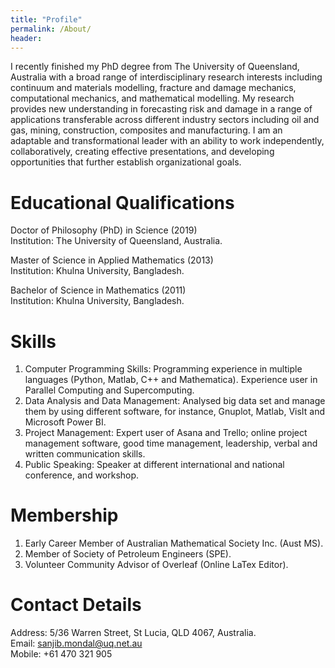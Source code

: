 ```yaml
---
title: "Profile"
permalink: /About/
header:
---
```


I recently finished my PhD degree from The University of Queensland, Australia with a broad range of interdisciplinary research interests including continuum and materials modelling, fracture and damage mechanics, computational mechanics, and mathematical modelling. My research provides new understanding in forecasting risk and damage in a range of applications transferable across different industry sectors including oil and gas, mining, construction, composites and manufacturing. I am an adaptable and transformational leader with an ability to work independently, collaboratively, creating effective presentations, and developing opportunities that further establish organizational goals.

# Educational Qualifications
Doctor of Philosophy (PhD) in Science (2019)  
Institution: The University of Queensland, Australia.

Master of Science in Applied Mathematics (2013)   
Institution: Khulna University, Bangladesh.  

Bachelor of Science in Mathematics (2011)  
Institution: Khulna University, Bangladesh.  

# Skills
1. Computer Programming Skills: Programming experience in multiple languages (Python, Matlab, C++ and Mathematica). Experience user in Parallel Computing and Supercomputing.
2. Data Analysis and Data Management: Analysed big data set and manage them by using different software, for instance, Gnuplot, Matlab, VisIt and Microsoft Power BI.  
3. Project Management:  Expert user of Asana and Trello; online project management software, good time management, leadership, verbal and written communication skills. 
4. Public Speaking: Speaker at different international and national conference, and workshop.

# Membership
1. Early Career Member of Australian Mathematical Society Inc. (Aust MS).
2. Member of Society of Petroleum Engineers (SPE).
3. Volunteer Community Advisor of Overleaf (Online LaTex Editor).

# Contact Details
Address: 5/36 Warren Street, St Lucia, QLD 4067, Australia.  
Email: sanjib.mondal@uq.net.au  
Mobile: +61 470 321 905
